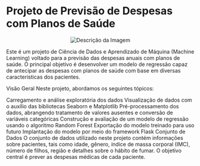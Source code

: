 # Projeto de Previsão de Despesas com Planos de Saúde 

<p align="center">
  <img src="https://github.com/ochristopherfilipe/Plano_de_saude_Machine_learning/assets/112826117/c5863a5f-a901-4c68-9696-03fdb1cd4c21" alt="Descrição da Imagem">
</p>

Este é um projeto de Ciência de Dados e Aprendizado de Máquina (Machine Learning) voltado para a previsão das despesas anuais com planos de saúde. O principal objetivo é desenvolver um modelo de regressão capaz de antecipar as despesas com planos de saúde com base em diversas características dos pacientes.

Visão Geral
Neste projeto, abordamos os seguintes tópicos:

Carregamento e análise exploratória dos dados
Visualização de dados com o auxílio das bibliotecas Seaborn e Matplotlib
Pré-processamento dos dados, abrangendo tratamento de valores ausentes e conversão de variáveis categóricas
Construção e avaliação de um modelo de regressão usando o algoritmo Random Forest
Exportação do modelo treinado para uso futuro
Implantação do modelo por meio do framework Flask
Conjunto de Dados
O conjunto de dados utilizado neste projeto contém informações sobre pacientes, tais como idade, gênero, índice de massa corporal (IMC), número de filhos, região e detalhes sobre o hábito de fumar. O objetivo central é prever as despesas médicas de cada paciente.
